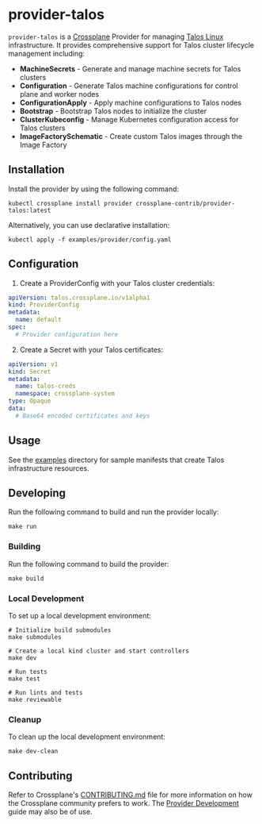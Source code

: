 # provider-talos

`provider-talos` is a [Crossplane](https://crossplane.io/) Provider for managing
[Talos Linux](https://www.talos.dev/) infrastructure. It provides comprehensive
support for Talos cluster lifecycle management including:

- **MachineSecrets** - Generate and manage machine secrets for Talos clusters
- **Configuration** - Generate Talos machine configurations for control plane and worker nodes
- **ConfigurationApply** - Apply machine configurations to Talos nodes
- **Bootstrap** - Bootstrap Talos nodes to initialize the cluster
- **ClusterKubeconfig** - Manage Kubernetes configuration access for Talos clusters
- **ImageFactorySchematic** - Create custom Talos images through the Image Factory

## Installation

Install the provider by using the following command:

```shell
kubectl crossplane install provider crossplane-contrib/provider-talos:latest
```

Alternatively, you can use declarative installation:

```shell
kubectl apply -f examples/provider/config.yaml
```

## Configuration

1. Create a ProviderConfig with your Talos cluster credentials:

```yaml
apiVersion: talos.crossplane.io/v1alpha1
kind: ProviderConfig
metadata:
  name: default
spec:
  # Provider configuration here
```

2. Create a Secret with your Talos certificates:

```yaml
apiVersion: v1
kind: Secret
metadata:
  name: talos-creds
  namespace: crossplane-system
type: Opaque
data:
  # Base64 encoded certificates and keys
```

## Usage

See the [examples](examples/) directory for sample manifests that create Talos infrastructure resources.

## Developing

Run the following command to build and run the provider locally:

```shell
make run
```

### Building

Run the following command to build the provider:

```shell
make build
```

### Local Development

To set up a local development environment:

```shell
# Initialize build submodules
make submodules

# Create a local kind cluster and start controllers
make dev

# Run tests
make test

# Run lints and tests
make reviewable
```

### Cleanup

To clean up the local development environment:

```shell
make dev-clean
```

## Contributing

Refer to Crossplane's [CONTRIBUTING.md] file for more information on how the
Crossplane community prefers to work. The [Provider Development][provider-dev]
guide may also be of use.

[CONTRIBUTING.md]: https://github.com/crossplane/crossplane/blob/master/CONTRIBUTING.md
[provider-dev]: https://github.com/crossplane/crossplane/blob/master/contributing/guide-provider-development.md
